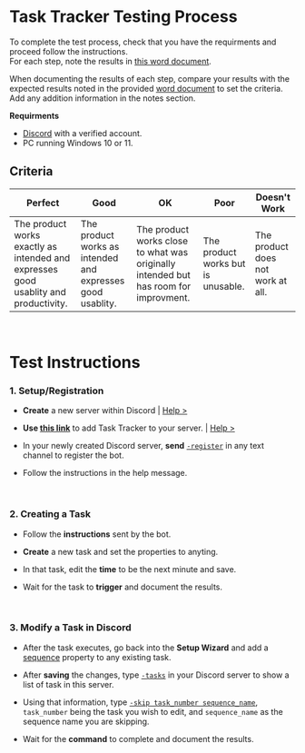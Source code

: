 # Task Tracker Testing Process

To complete the test process, check that you have the requirments and proceed follow the instructions.<br>
For each step, note the results in [this word document]().

When documenting the results of each step, compare your results with the expected results noted in the provided [word document]() to set the criteria.
Add any addition information in the notes section.

**Requirments<br>**

- [Discord](https://discord.com) with a verified account.
- PC running Windows 10 or 11.

## Criteria

| Perfect | Good | OK | Poor | Doesn't Work |
| ------- | ---- | -- | ---- | ------------ |
| The product works exactly as intended and expresses good usablity and productivity. | The product works as intended and expresses good usablity. | The product works close to what was originally intended but has room for improvment. | The product works but is unusable. | The product does not work at all. |

<br>

# Test Instructions

### 1. Setup/Registration

- **Create** a new server within Discord | [Help >](https://user-images.githubusercontent.com/80713508/171991196-67e71963-f645-4047-b02d-29bc1bbd84d5.png)

- **Use [this link](https://discord.com/api/oauth2/authorize?client_id=935398186258939944&permissions=8&scope=bot)** to add Task Tracker to your server. | [Help >](https://user-images.githubusercontent.com/80713508/171992223-3ebb7e3e-e63d-4727-bde7-67a9336dc62d.png)

- In your newly created Discord server, **send** [`-register`](https://user-images.githubusercontent.com/80713508/171992200-f8ed0b08-1734-4540-a091-da3763209dc9.png) in any text channel to register the bot.

- Follow the instructions in the help message.

<br>

### 2. Creating a Task

- Follow the **instructions** sent by the bot.

- **Create** a new task and set the properties to anyting.

- In that task, edit the **time** to be the next minute and save.

- Wait for the task to **trigger** and document the results.

<br>

### 3. Modify a Task in Discord

- After the task executes, go back into the **Setup Wizard** and add a [sequence]() property to any existing task.

- After **saving** the changes, type [`-tasks`]() in your Discord server to show a list of task in this server.

- Using that information, type [`-skip task_number sequence_name`](), `task_number` being the task you wish to edit, and `sequence_name` as the sequence name you are skipping.

- Wait for the **command** to complete and document the results.
